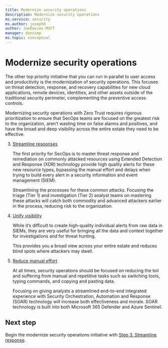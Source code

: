 ```yaml
---
title: Modernize security operations
description: Modernize security operations 
ms.service: security
ms.author: josephd
author: JoeDavies-MSFT
manager: dansimp
ms.topic: conceptual
---
```


# Modernize security operations

The other top priority initiative that you can run in parallel to user access and productivity is the modernization of security operations. This focuses on threat detection, response, and recovery capabilities for new cloud applications, remote devices, identities, and other assets outside of the traditional security perimeter, complementing the preventive access controls. 

Modernizing security operations with Zero Trust requires rigorous prioritization to ensure that SecOps teams are focused on the greatest risk to the organization, aren’t wasting time on false alarms and positives, and have the broad and deep visibility across the entire estate they need to be effective. 

3. [Streamline responses](modernize-security-operations-streamline-response.md)
 
   The first priority for SecOps is to master threat response and remediation on commonly attacked resources using Extended Detection and Response (XDR) technology provide high quality alerts for these new resource types, bypassing the manual effort and delays when trying to build every alert in a security information and event management (SIEM). 

   Streamlining the processes for these common attacks. Focusing the triage (Tier 1) and investigation (Tier 2) analyst teams on mastering these attacks will catch both commodity and advanced attackers earlier in the process, reducing risk to the organization. 
 
4. [Unify visibility](modernize-security-operations-unify-visibility.md)

   While it’s difficult to create high-quality individual alerts from raw data in SIEMs, they are very useful for bringing all the data and context together for investigations and for threat hunting. 

   This provides you a broad view across your entire estate and reduces blind spots where attackers may dwell. 

5. [Reduce manual effort](modernize-security-operations-reduce-manual-effort.md)

   At all times, security operations should be focused on reducing the toil and suffering from manual and repetitive tasks such as switching tools, typing commands, and copying and pasting data. 

   Focusing on giving analysts a streamlined end-to-end integrated experience with Security Orchestration, Automation and Response (SOAR) technology will increase both effectiveness and morale. SOAR technology is built into both Microsoft 365 Defender and Azure Sentinel. 

## Next step

Begin the modernize security operations initiative with [Step 3. Streamline response](modernize-security-operations-streamline-response.md).
